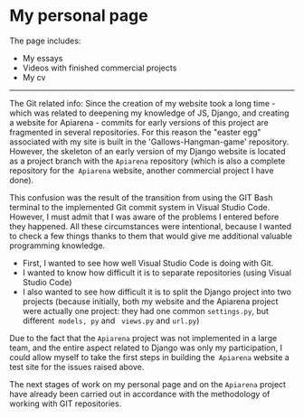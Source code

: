 # My personal page

The page includes:
- My essays
- Videos with finished commercial projects
- My cv

-------------------------
The Git related info:
Since the creation of my website took a long time - which was related to deepening my knowledge of JS, Django, and creating a website for Apiarena - commits for early versions of this project are fragmented in several repositories. For this reason the "easter egg" associated with my site is built in the 'Gallows-Hangman-game' repository. However, the skeleton of an early version of my Django website is located as a project branch with the `Apiarena` repository (which is also a complete repository for the` Apiarena` website, another commercial project I have done).

This confusion was the result of the transition from using the GIT Bash terminal to the implemented Git commit system in Visual Studio Code. However, I must admit that I was aware of the problems I entered before they happened. All these circumstances were intentional, because I wanted to check a few things thanks to them that would give me additional valuable programming knowledge.

- First, I wanted to see how well Visual Studio Code is doing with Git.
- I wanted to know how difficult it is to separate repositories (using Visual Studio Code)
- I also wanted to see how difficult it is to split the Django project into two projects (because initially, both my website and the Apiarena project were actually one project: they had one common `settings.py`, but different` models, py` and ` views.py` and `url.py`)

Due to the fact that the `Apiarena` project was not implemented in a large team, and the entire aspect related to Django was only my participation, I could allow myself to take the first steps in building the` Apiarena` website a test site for the issues raised above.

The next stages of work on my personal page and on the `Apiarena` project have already been carried out in accordance with the methodology of working with GIT repositories.
